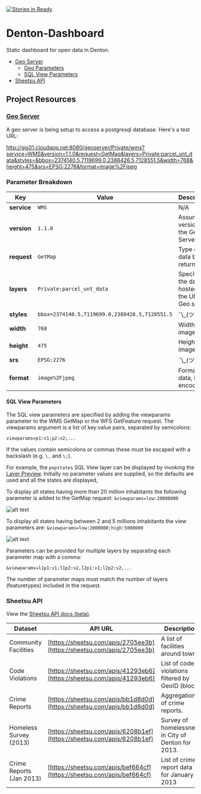 [![Stories in Ready](https://badge.waffle.io/OpenDenton/Denton-Dashboard.png?label=ready&title=Ready)](https://waffle.io/OpenDenton/Denton-Dashboard)
# Denton-Dashboard
Static dashboard for open data in Denton.

* [Geo Server](#geo-server)
  * [Geo Parameters](#parameter-breakdown)
  * [SQL View Parameters](#geo-server)
* [Sheetsu API](#sheetsu-api)

## Project Resources

### <a href="http://docs.geoserver.org/stable/en/user/data/database/sqlview.html" target="_blank">Geo Server</a>

A geo server is being setup to access a postgresql database. Here's a test URL:

<a href="http://gis01.cloudapp.net:8080/geoserver/Private/wms?service=WMS&version=1.1.0&request=GetMap&layers=Private:parcel_unt_data&styles=&bbox=2374140.5,7119699.0,2388426.5,7128551.5&width=768&height=475&srs=EPSG:2276&format=image%2Fjpeg" target="_blank">http://gis01.cloudapp.net:8080/geoserver/Private/wms?service=WMS&version=1.1.0&request=GetMap&layers=Private:parcel_unt_data&styles=&bbox=2374140.5,7119699.0,2388426.5,7128551.5&width=768&height=475&srs=EPSG:2276&format=image%2Fjpeg</a>


### Parameter Breakdown
Key | Value | Description
--- | --- | ---------------
**service** | `WMS` | N/A
**version** | `1.1.0` | Assumed version of the Geo Server
**request** | `GetMap` | Type of data being returned
**layers** | `Private:parcel_unt_data` | Specific to the data hosted on the UNT Geo server.
**styles** | `bbox=2374140.5,7119699.0,2388426.5,7128551.5` | ¯\\\_(ツ)\_/¯
**width** | `768` | Width of image in px
**height** | `475` | Height of image in px
**srs** | `EPSG:2276` | ¯\\\_(ツ)\_/¯
**format** | `image%2Fjpeg` | Format of data, HTML encoded.

#### SQL View Parameters

The SQL view parameters are specified by adding the viewparams parameter to the WMS GetMap or the WFS GetFeature request. The viewparams argument is a list of key:value pairs, separated by semicolons:

`viewparams=p1:v1;p2:v2;...`

If the values contain semicolons or commas these must be escaped with a backslash (e.g. `\,` and `\;`).

For example, the `popstates` SQL View layer can be displayed by invoking the [Layer Preview](http://docs.geoserver.org/stable/en/user/webadmin/layerpreview/index.html#layerpreview). Initially no parameter values are supplied, so the defaults are used and all the states are displayed,

To display all states having more than 20 million inhabitants the following parameter is added to the GetMap request: `&viewparams=low:20000000`

![alt text](http://docs.geoserver.org/stable/en/user/_images/sqlview-20millions.png "20 million inhabitants")

To display all states having between 2 and 5 millions inhabitants the view parameters are: `&viewparams=low:2000000;high:5000000`

![alt text](http://docs.geoserver.org/stable/en/user/_images/sqlview-2m-5m.png "2 - 5 million inhabitants")

Parameters can be provided for multiple layers by separating each parameter map with a comma:

`&viewparams=l1p1:v1;l1p2:v2,l2p1:v1;l2p2:v2,...`

The number of parameter maps must match the number of layers (featuretypes) included in the request.

### Sheetsu API

View the [Sheetsu API docs (beta)](https://sheetsu.com/docs/beta).

Dataset | API URL | Description
------- | ------- | ---------------
Community Facilities | [https://sheetsu.com/apis/2705ee3b](https://sheetsu.com/apis/2705ee3b) | A list of facilities around town.
Code Violations | [https://sheetsu.com/apis/41293eb6](https://sheetsu.com/apis/41293eb6) | List of code violations filtered by GeoID (block)
Crime Reports | [https://sheetsu.com/apis/bb1d8d0d](https://sheetsu.com/apis/bb1d8d0d) | Aggregation of crime reports.
Homeless Survey (2013) | [https://sheetsu.com/apis/6208b1ef](https://sheetsu.com/apis/6208b1ef) | Survey of homelessness in City of Denton for 2013.
Crime Reports (Jan 2013) | [https://sheetsu.com/apis/bef664cf](https://sheetsu.com/apis/bef664cf) | List of crime report data for January 2013